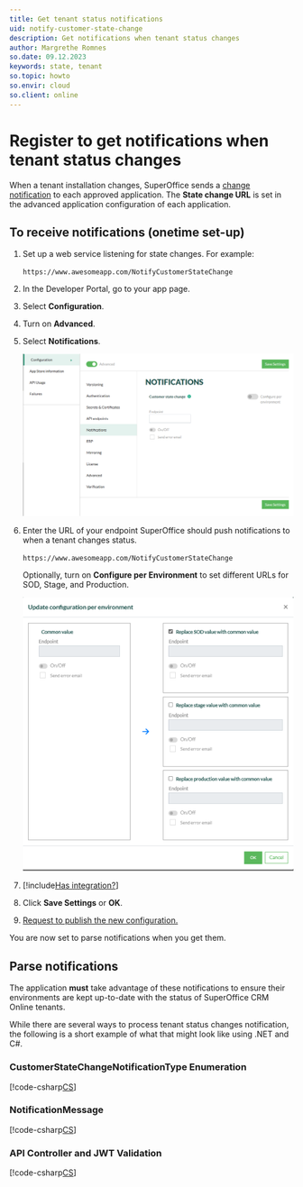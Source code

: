 ```yaml
---
title: Get tenant status notifications
uid: notify-customer-state-change
description: Get notifications when tenant status changes
author: Margrethe Romnes
so.date: 09.12.2023
keywords: state, tenant
so.topic: howto
so.envir: cloud
so.client: online
---
```


# Register to get notifications when tenant status changes

When a tenant installation changes, SuperOffice sends a [change notification][2] to each approved application. The **State change URL** is set in the advanced application configuration of each application.

## To receive notifications (onetime set-up)

1. Set up a web service listening for state changes. For example:

    `https://www.awesomeapp.com/NotifyCustomerStateChange`

2. In the Developer Portal, go to your app page.

3. Select **Configuration**.

4. Turn on **Advanced**.

5. Select **Notifications**.

    ![Configure notifications -screenshot][img1]

6. Enter the URL of your endpoint SuperOffice should push notifications to when a tenant changes status.

    `https://www.awesomeapp.com/NotifyCustomerStateChange`

    Optionally, turn on **Configure per Environment** to set different URLs for SOD, Stage, and Production.

    ![Configure notifications per environment -screenshot][img2]

7. [!include[Has integration?](../../includes/has-integration.md)]

8. Click **Save Settings** or **OK**.

9. [Request to publish the new configuration.][3]

You are now set to parse notifications when you get them.

## Parse notifications

The application **must** take advantage of these notifications to ensure their environments are kept up-to-date with the status of SuperOffice CRM Online tenants.

While there are several ways to process tenant status changes notification, the following is a short example of what that might look like using .NET and C#.

### CustomerStateChangeNotificationType Enumeration

[!code-csharp[CS](includes/CustomerStateChangeNotificationType.cs)]

### NotificationMessage

[!code-csharp[CS](includes/NotificationMessage.cs)]

### API Controller and JWT Validation

[!code-csharp[CS](includes/ApiController.cs)]

<!-- Referenced links -->
[2]: index.md#notify
[3]: ../../create-app/request-to-publish.md

<!-- Referenced images -->
[img1]: ../media/notifications.png
[img2]: ../media/endpoint-per-envir.png
